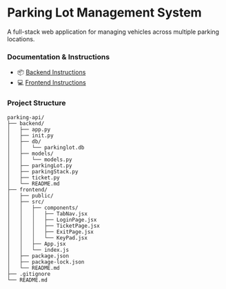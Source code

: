 # Parking Lot Management System

A full-stack web application for managing vehicles across multiple parking locations.

### Documentation & Instructions
- 📦 [Backend Instructions](backend/README.md)
- 💻 [Frontend Instructions](frontend/README.md)

### Project Structure
```
parking-api/
├── backend/
│   ├── app.py
│   ├── init.py
│   ├── db/
│   │   └── parkinglot.db
│   ├── models/
│   │   └── models.py
│   ├── parkingLot.py
│   ├── parkingStack.py
│   ├── ticket.py
│   └── README.md
├── frontend/
│   ├── public/
│   ├── src/
│   │   ├── components/
│   │   │   ├── TabNav.jsx
│   │   │   ├── LoginPage.jsx
│   │   │   ├── TicketPage.jsx
│   │   │   ├── ExitPage.jsx
│   │   │   └── KeyPad.jsx
│   │   ├── App.jsx
│   │   └── index.js
│   ├── package.json
│   ├── package-lock.json
│   └── README.md
├── .gitignore
└── README.md
```
